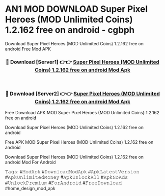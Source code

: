 # AN1 MOD DOWNLOAD Super Pixel Heroes (MOD Unlimited Coins) 1.2.162 free on android - cgbph
Download Super Pixel Heroes (MOD Unlimited Coins) 1.2.162 free on android Free Mod APK

<div align="center">
<h3>🔴 Download [Server1] 👉👉 <a href="https://apk-comot.site?title=Super_Pixel_Heroes_(MOD_Unlimited_Coins)_1.2.162_free_on_android">Super Pixel Heroes (MOD Unlimited Coins) 1.2.162 free on android Mod Apk</a></h3><br>

<h3>🔴 Download [Server2] 👉👉 <a href="https://apk-comot.site?title=Super_Pixel_Heroes_(MOD_Unlimited_Coins)_1.2.162_free_on_android">Super Pixel Heroes (MOD Unlimited Coins) 1.2.162 free on android Mod Apk</a></h3>
</div>


Free Download APK MOD Super Pixel Heroes (MOD Unlimited Coins) 1.2.162 free on android

Download Super Pixel Heroes (MOD Unlimited Coins) 1.2.162 free on android 

Free APK MOD Super Pixel Heroes (MOD Unlimited Coins) 1.2.162 free on android 

Download Super Pixel Heroes (MOD Unlimited Coins) 1.2.162 free on android Mod For Android

𝚃𝚊𝚐𝚜: #𝙼𝚘𝚍𝙰𝚙𝚔 #𝙳𝚘𝚠𝚗𝚕𝚘𝚊𝚍𝙼𝚘𝚍𝙰𝚙𝚔 #𝙰𝚙𝚔𝙻𝚊𝚝𝚎𝚜𝚝𝚅𝚎𝚛𝚜𝚒𝚘𝚗 #𝙰𝚙𝚔𝚄𝚗𝚕𝚒𝚖𝚒𝚝𝚎𝚍𝙼𝚘𝚗𝚎𝚢 #𝙰𝚙𝚔𝚄𝚗𝚕𝚘𝚌𝚔𝙰𝚕𝚕 #𝙰𝚙𝚔𝙽𝚘𝙰𝚍𝚜 #𝚄𝚗𝚕𝚘𝚌𝚔𝙿𝚛𝚎𝚖𝚒𝚞𝚖 #𝙵𝚘𝚛𝙰𝚗𝚍𝚛𝚘𝚒𝚍 #𝙵𝚛𝚎𝚎𝙳𝚘𝚠𝚗𝚕𝚘𝚊𝚍 #home_design_mod_apk